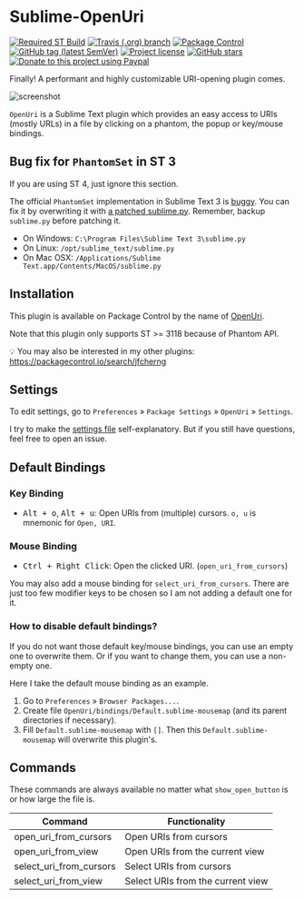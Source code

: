 # Sublime-OpenUri

[![Required ST Build](https://img.shields.io/badge/ST-3118+-orange.svg?style=flat-square&logo=sublime-text)](https://www.sublimetext.com)
[![Travis (.org) branch](https://img.shields.io/travis/jfcherng/Sublime-OpenUri/master?style=flat-square)](https://travis-ci.org/jfcherng/Sublime-OpenUri)
[![Package Control](https://img.shields.io/packagecontrol/dt/OpenUri?style=flat-square)](https://packagecontrol.io/packages/OpenUri)
[![GitHub tag (latest SemVer)](https://img.shields.io/github/tag/jfcherng/Sublime-OpenUri?style=flat-square&logo=github)](https://github.com/jfcherng/Sublime-OpenUri/tags)
[![Project license](https://img.shields.io/github/license/jfcherng/Sublime-OpenUri?style=flat-square&logo=github)](https://github.com/jfcherng/Sublime-OpenUri/blob/master/LICENSE)
[![GitHub stars](https://img.shields.io/github/stars/jfcherng/Sublime-OpenUri?style=flat-square&logo=github)](https://github.com/jfcherng/Sublime-OpenUri/stargazers)
[![Donate to this project using Paypal](https://img.shields.io/badge/paypal-donate-blue.svg?style=flat-square&logo=paypal)](https://www.paypal.me/jfcherng/5usd)

Finally! A performant and highly customizable URI-opening plugin comes.

![screenshot](https://raw.githubusercontent.com/jfcherng/Sublime-OpenUri/master/docs/screenshot.png)

`OpenUri` is a Sublime Text plugin which provides an easy access to URIs (mostly URLs)
in a file by clicking on a phantom, the popup or key/mouse bindings.


## Bug fix for `PhantomSet` in ST 3

If you are using ST 4, just ignore this section.

The official `PhantomSet` implementation in Sublime Text 3 is [buggy](https://github.com/SublimeTextIssues/Core/issues/2897#issuecomment-514868381).
You can fix it by overwriting it with [a patched sublime.py](https://gist.github.com/jfcherng/0ea38bd05a8875be1a40f30b5b9f784c).
Remember, backup `sublime.py` before patching it.

- On Windows: `C:\Program Files\Sublime Text 3\sublime.py`
- On Linux: `/opt/sublime_text/sublime.py`
- On Mac OSX: `/Applications/Sublime Text.app/Contents/MacOS/sublime.py`


## Installation

This plugin is available on Package Control by the name of [OpenUri](https://packagecontrol.io/packages/OpenUri).

Note that this plugin only supports ST >= 3118 because of Phantom API.

💡 You may also be interested in my other plugins: https://packagecontrol.io/search/jfcherng


## Settings

To edit settings, go to `Preferences` » `Package Settings` » `OpenUri` » `Settings`.

I try to make the [settings file](https://github.com/jfcherng/Sublime-OpenUri/blob/master/OpenUri.sublime-settings) 
self-explanatory. But if you still have questions, feel free to open an issue.


## Default Bindings


### Key Binding

- <kbd>Alt + o</kbd>, <kbd>Alt + u</kbd>:
  Open URIs from (multiple) cursors. `o, u` is mnemonic for `Open, URI`.


### Mouse Binding

- <kbd>Ctrl + Right Click</kbd>: Open the clicked URI. (`open_uri_from_cursors`)

You may also add a mouse binding for `select_uri_from_cursors`.
There are just too few modifier keys to be chosen so I am not adding a default one for it.


### How to disable default bindings?

If you do not want those default key/mouse bindings, you can use an empty one to overwrite them.
Or if you want to change them, you can use a non-empty one.

Here I take the default mouse binding as an example.

1. Go to `Preferences` » `Browser Packages...`.
1. Create file `OpenUri/bindings/Default.sublime-mousemap` (and its parent directories if necessary).
1. Fill `Default.sublime-mousemap` with `[]`.
   Then this `Default.sublime-mousemap` will overwrite this plugin's.


## Commands

These commands are always available no matter what `show_open_button` is or how large the file is.

| Command | Functionality |
|---|---|
| open_uri_from_cursors | Open URIs from cursors |
| open_uri_from_view | Open URIs from the current view |
| select_uri_from_cursors | Select URIs from cursors |
| select_uri_from_view | Select URIs from the current view |
